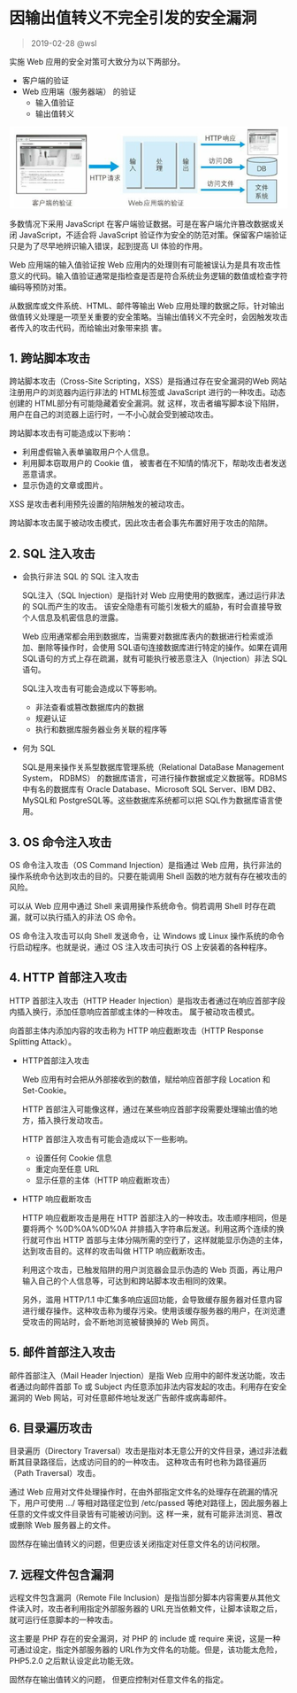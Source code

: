 # 因输出值转义不完全引发的安全漏洞

> 2019-02-28 @wsl

实施 Web 应用的安全对策可大致分为以下两部分。 

- 客户端的验证
- Web 应用端（服务器端） 的验证
  - 输入值验证
  - 输出值转义 

![验证数据](./images/verify-data.png)

多数情况下采用 JavaScript 在客户端验证数据。可是在客户端允许篡改数据或关闭 JavaScript，不适合将 JavaScript 验证作为安全的防范对策。保留客户端验证只是为了尽早地辨识输入错误，起到提高 UI
体验的作用。

Web 应用端的输入值验证按 Web 应用内的处理则有可能被误认为是具有攻击性意义的代码。输入值验证通常是指检查是否是符合系统业务逻辑的数值或检查字符编码等预防对策。

从数据库或文件系统、HTML、邮件等输出 Web 应用处理的数据之际，针对输出做值转义处理是一项至关重要的安全策略。当输出值转义不完全时，会因触发攻击者传入的攻击代码，而给输出对象带来损
害。 



## 1. 跨站脚本攻击

跨站脚本攻击（Cross-Site Scripting，XSS）是指通过存在安全漏洞的Web 网站注册用户的浏览器内运行非法的 HTML标签或 JavaScript 进行的一种攻击。动态创建的 HTML部分有可能隐藏着安全漏洞。就
这样，攻击者编写脚本设下陷阱，用户在自己的浏览器上运行时，一不小心就会受到被动攻击。

跨站脚本攻击有可能造成以下影响：

- 利用虚假输入表单骗取用户个人信息。
- 利用脚本窃取用户的 Cookie 值， 被害者在不知情的情况下，帮助攻击者发送恶意请求。
- 显示伪造的文章或图片。 

XSS 是攻击者利用预先设置的陷阱触发的被动攻击。

跨站脚本攻击属于被动攻击模式，因此攻击者会事先布置好用于攻击的陷阱。 



## 2. SQL 注入攻击

- 会执行非法 SQL 的 SQL 注入攻击

  SQL注入（SQL Injection）是指针对 Web 应用使用的数据库，通过运行非法的 SQL而产生的攻击。 该安全隐患有可能引发极大的威胁，有时会直接导致个人信息及机密信息的泄露。

  Web 应用通常都会用到数据库，当需要对数据库表内的数据进行检索或添加、删除等操作时，会使用 SQL语句连接数据库进行特定的操作。如果在调用 SQL语句的方式上存在疏漏，就有可能执行被恶意注入（Injection）非法 SQL语句。

  SQL注入攻击有可能会造成以下等影响。

  - 非法查看或篡改数据库内的数据
  - 规避认证
  - 执行和数据库服务器业务关联的程序等 

- 何为 SQL

  SQL是用来操作关系型数据库管理系统（Relational DataBase Management System， RDBMS） 的数据库语言，可进行操作数据或定义数据等。RDBMS 中有名的数据库有 Oracle Database、Microsoft SQL Server、IBM DB2、MySQL和 PostgreSQL等。这些数据库系统都可以把 SQL作为数据库语言使用。 



## 3. OS 命令注入攻击

OS 命令注入攻击（OS Command Injection）是指通过 Web 应用，执行非法的操作系统命令达到攻击的目的。只要在能调用 Shell 函数的地方就有存在被攻击的风险。

可以从 Web 应用中通过 Shell 来调用操作系统命令。倘若调用 Shell 时存在疏漏，就可以执行插入的非法 OS 命令。

OS 命令注入攻击可以向 Shell 发送命令，让 Windows 或 Linux 操作系统的命令行启动程序。也就是说，通过 OS 注入攻击可执行 OS 上安装着的各种程序。 



## 4. HTTP 首部注入攻击

HTTP 首部注入攻击（HTTP Header Injection）是指攻击者通过在响应首部字段内插入换行，添加任意响应首部或主体的一种攻击。 属于被动攻击模式。

向首部主体内添加内容的攻击称为 HTTP 响应截断攻击（HTTP Response Splitting Attack）。

- HTTP首部注入攻击

  Web 应用有时会把从外部接收到的数值，赋给响应首部字段 Location 和 Set-Cookie。 

  HTTP 首部注入可能像这样，通过在某些响应首部字段需要处理输出值的地方，插入换行发动攻击。

  HTTP 首部注入攻击有可能会造成以下一些影响。

  - 设置任何 Cookie 信息
  - 重定向至任意 URL
  - 显示任意的主体（HTTP 响应截断攻击） 

- HTTP 响应截断攻击

  HTTP 响应截断攻击是用在 HTTP 首部注入的一种攻击。攻击顺序相同，但是要将两个 %0D%0A%0D%0A 并排插入字符串后发送。利用这两个连续的换行就可作出 HTTP 首部与主体分隔所需的空行了，这样就能显示伪造的主体，达到攻击目的。这样的攻击叫做 HTTP 响应截断攻击。 

  利用这个攻击，已触发陷阱的用户浏览器会显示伪造的 Web 页面，再让用户输入自己的个人信息等，可达到和跨站脚本攻击相同的效果。

  另外，滥用 HTTP/1.1 中汇集多响应返回功能，会导致缓存服务器对任意内容进行缓存操作。这种攻击称为缓存污染。使用该缓存服务器的用户，在浏览遭受攻击的网站时，会不断地浏览被替换掉的 Web 网页。



## 5. 邮件首部注入攻击

邮件首部注入（Mail Header Injection）是指 Web 应用中的邮件发送功能，攻击者通过向邮件首部 To 或 Subject 内任意添加非法内容发起的攻击。利用存在安全漏洞的 Web 网站，可对任意邮件地址发送广告邮件或病毒邮件。 



## 6. 目录遍历攻击 

目录遍历（Directory Traversal）攻击是指对本无意公开的文件目录，通过非法截断其目录路径后，达成访问目的的一种攻击。 这种攻击有时也称为路径遍历（Path Traversal）攻击。

通过 Web 应用对文件处理操作时，在由外部指定文件名的处理存在疏漏的情况下，用户可使用 .../ 等相对路径定位到 /etc/passed 等绝对路径上，因此服务器上任意的文件或文件目录皆有可能被访问到。这
样一来，就有可能非法浏览、篡改或删除 Web 服务器上的文件。

固然存在输出值转义的问题，但更应该关闭指定对任意文件名的访问权限。 



## 7. 远程文件包含漏洞 

远程文件包含漏洞（Remote File Inclusion）是指当部分脚本内容需要从其他文件读入时，攻击者利用指定外部服务器的 URL充当依赖文件，让脚本读取之后，就可运行任意脚本的一种攻击。

这主要是 PHP 存在的安全漏洞，对 PHP 的 include 或 require 来说，这是一种可通过设定，指定外部服务器的 URL作为文件名的功能。但是，该功能太危险，PHP5.2.0 之后默认设定此功能无效。

固然存在输出值转义的问题， 但更应控制对任意文件名的指定。 

